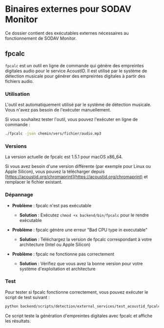 # Binaires externes pour SODAV Monitor

Ce dossier contient des exécutables externes nécessaires au fonctionnement de SODAV Monitor.

## fpcalc

`fpcalc` est un outil en ligne de commande qui génère des empreintes digitales audio pour le service AcoustID. Il est utilisé par le système de détection musicale pour générer des empreintes digitales à partir des fichiers audio.

### Utilisation

L'outil est automatiquement utilisé par le système de détection musicale. Vous n'avez pas besoin de l'exécuter manuellement.

Si vous souhaitez tester l'outil, vous pouvez l'exécuter en ligne de commande :

```bash
./fpcalc -json chemin/vers/fichier/audio.mp3
```

### Versions

La version actuelle de fpcalc est 1.5.1 pour macOS x86_64.

Si vous avez besoin d'une version différente (par exemple pour Linux ou Apple Silicon), vous pouvez la télécharger depuis [https://acoustid.org/chromaprint](https://acoustid.org/chromaprint) et remplacer le fichier existant.

### Dépannage

- **Problème** : fpcalc n'est pas exécutable
  - **Solution** : Exécutez `chmod +x backend/bin/fpcalc` pour le rendre exécutable

- **Problème** : fpcalc génère une erreur "Bad CPU type in executable"
  - **Solution** : Téléchargez la version de fpcalc correspondant à votre architecture (Intel ou Apple Silicon)

- **Problème** : fpcalc ne fonctionne pas correctement
  - **Solution** : Vérifiez que vous avez la bonne version pour votre système d'exploitation et architecture

### Test

Pour tester si fpcalc fonctionne correctement, vous pouvez exécuter le script de test suivant :

```bash
python backend/scripts/detection/external_services/test_acoustid_fpcalc.py
```

Ce script teste la génération d'empreintes digitales avec fpcalc et affiche les résultats.
